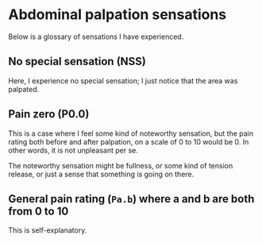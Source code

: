 # Abdominal palpation sensations

Below is a glossary of sensations I have experienced.

## No special sensation (NSS)

Here, I experience no special sensation; I just notice that the area
was palpated.

## Pain zero (P0.0)

This is a case where I feel some kind of noteworthy sensation, but the
pain rating both before and after palpation, on a scale of 0 to 10
would be 0. In other words, it is not unpleasant per se.

The noteworthy sensation might be fullness, or some kind of tension
release, or just a sense that something is going on there.

## General pain rating (`Pa.b`) where a and b are both from 0 to 10

This is self-explanatory.

